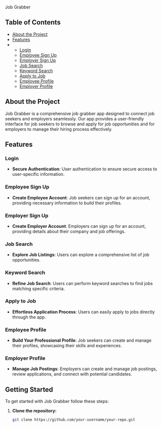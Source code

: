 Job Grabber

## Table of Contents

- [About the Project](#about-the-project)
- [Features](#features)
-   - [Login](#login)
    - [Employee Sign Up](#employee-sign-up)
    - [Employer Sign Up](#employer-sign-up)
    - [Job Search](#job-search)
    - [Keyword Search](#keyword-search)
    - [Apply to Job](#apply-to-job)
    - [Employee Profile](#employee-profile)
    - [Employer Profile](#employer-profile)


## About the Project

Job Grabber is a comprehensive job grabber app designed to connect job seekers and employers seamlessly. Our app provides a user-friendly interface for job seekers to browse and apply for job opportunities and for employers to manage their hiring process effectively.

## Features

### Login

- **Secure Authentication**: User authentication to ensure secure access to user-specific information.

### Employee Sign Up

- **Create Employee Account**: Job seekers can sign up for an account, providing necessary information to build their profiles.

### Employer Sign Up

- **Create Employer Account**: Employers can sign up for an account, providing details about their company and job offerings.

### Job Search

- **Explore Job Listings**: Users can explore a comprehensive list of job opportunities.

### Keyword Search

- **Refine Job Search**: Users can perform keyword searches to find jobs matching specific criteria.

### Apply to Job

- **Effortless Application Process**: Users can easily apply to jobs directly through the app.

### Employee Profile

- **Build Your Professional Profile**: Job seekers can create and manage their profiles, showcasing their skills and experiences.

### Employer Profile

- **Manage Job Postings**: Employers can create and manage job postings, review applications, and connect with potential candidates.

## Getting Started

To get started with Job Grabber follow these steps:

1. **Clone the repository:**
   ```bash
   git clone https://github.com/your-username/your-repo.git

